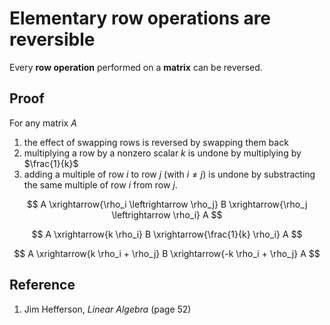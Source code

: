 # Elementary row operations are reversible

Every **row operation** performed on a **matrix** can be reversed.

## Proof

For any matrix $A$

1. the effect of swapping rows is reversed by swapping them back
2. multiplying a row by a nonzero scalar $k$ is undone by multiplying by $\frac{1}{k}$
3. adding a multiple of row $i$ to row $j$ (with $i \neq j$) is undone by substracting the same multiple of row $i$ from row $j$.

$$
A \xrightarrow{\rho_i \leftrightarrow \rho_j} B \xrightarrow{\rho_j \leftrightarrow \rho_i} A
$$

$$
A \xrightarrow{k \rho_i} B \xrightarrow{\frac{1}{k} \rho_i} A
$$

$$
A \xrightarrow{k \rho_i + \rho_j} B \xrightarrow{-k \rho_i + \rho_j} A
$$

## Reference

1. Jim Hefferson, *Linear Algebra* (page 52)